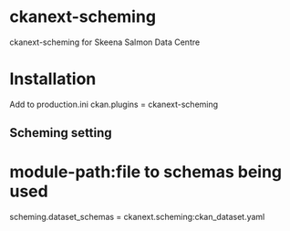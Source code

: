 ckanext-scheming
================

ckanext-scheming for Skeena Salmon Data Centre

Installation
================

Add to production.ini
ckan.plugins = ckanext-scheming

## Scheming setting                                                       
#   module-path:file to schemas being used                                
scheming.dataset_schemas = ckanext.scheming:ckan_dataset.yaml

